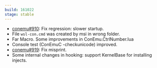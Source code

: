 ```yaml
---
build: 161022
stage: stable
---
```


* [conemu#910](https://github.com/Maximus5/ConEmu/issues/910): Fix regression: slower startup.
* File `wsl-con.cmd` was created by msi in wrong folder.
* Far Macro. Some improvements in ConEmu.CtrlNumber.lua
* Console test (ConEmuC -checkunicode) improved.
* [conemu#919](https://github.com/Maximus5/ConEmu/issues/919): Fix misprint.
* Some internal changes in hooking: support KernelBase for installing injects.
